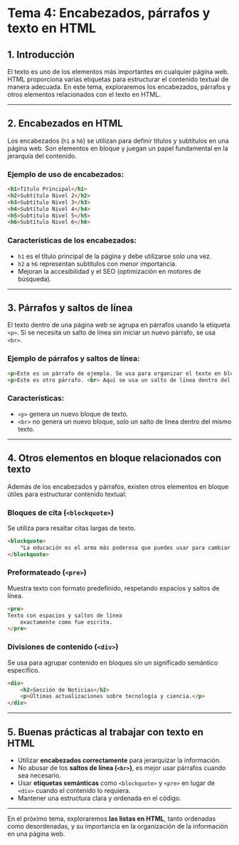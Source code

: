 # **Tema 4: Encabezados, párrafos y texto en HTML**

## **1. Introducción**

El texto es uno de los elementos más importantes en cualquier página web. HTML proporciona varias etiquetas para estructurar el contenido textual de manera adecuada. En este tema, exploraremos los encabezados, párrafos y otros elementos relacionados con el texto en HTML.

---

## **2. Encabezados en HTML**

Los encabezados (`h1` a `h6`) se utilizan para definir títulos y subtítulos en una página web. Son elementos en bloque y juegan un papel fundamental en la jerarquía del contenido.

### **Ejemplo de uso de encabezados:**

```HTML
<h1>Título Principal</h1>
<h2>Subtítulo Nivel 2</h2>
<h3>Subtítulo Nivel 3</h3>
<h4>Subtítulo Nivel 4</h4>
<h5>Subtítulo Nivel 5</h5>
<h6>Subtítulo Nivel 6</h6>
```

### **Características de los encabezados:**

- `h1` es el título principal de la página y debe utilizarse solo una vez.
- `h2` a `h6` representan subtítulos con menor importancia.
- Mejoran la accesibilidad y el SEO (optimización en motores de búsqueda).

---

## **3. Párrafos y saltos de línea**

El texto dentro de una página web se agrupa en párrafos usando la etiqueta `<p>`. Si se necesita un salto de línea sin iniciar un nuevo párrafo, se usa `<br>`.

### **Ejemplo de párrafos y saltos de línea:**

```HTML
<p>Este es un párrafo de ejemplo. Se usa para organizar el texto en bloques.</p>
<p>Este es otro párrafo. <br> Aquí se usa un salto de línea dentro del mismo párrafo.</p>
```

### **Características:**

- `<p>` genera un nuevo bloque de texto.
- `<br>` no genera un nuevo bloque, solo un salto de línea dentro del mismo texto.

---

## **4. Otros elementos en bloque relacionados con texto**

Además de los encabezados y párrafos, existen otros elementos en bloque útiles para estructurar contenido textual:

### **Bloques de cita (`<blockquote>`)**

Se utiliza para resaltar citas largas de texto.

```HTML
<blockquote>
    "La educación es el arma más poderosa que puedes usar para cambiar el mundo." - Nelson Mandela
</blockquote>
```

### **Preformateado (`<pre>`)**

Muestra texto con formato predefinido, respetando espacios y saltos de línea.

```HTML
<pre>
Texto con espacios y saltos de línea
    exactamente como fue escrito.
</pre>
```

### **Divisiones de contenido (`<div>`)**

Se usa para agrupar contenido en bloques sin un significado semántico específico.

```HTML
<div>
    <h2>Sección de Noticias</h2>
    <p>Últimas actualizaciones sobre tecnología y ciencia.</p>
</div>
```

---

## **5. Buenas prácticas al trabajar con texto en HTML**

- Utilizar **encabezados correctamente** para jerarquizar la información.
- No abusar de los **saltos de línea (`<br>`)**, es mejor usar párrafos cuando sea necesario.
- Usar **etiquetas semánticas** como `<blockquote>` y `<pre>` en lugar de `<div>` cuando el contenido lo requiera.
- Mantener una estructura clara y ordenada en el código.

---

En el próximo tema, exploraremos **las listas en HTML**, tanto ordenadas como desordenadas, y su importancia en la organización de la información en una página web.
